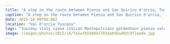 ```yaml
---
title: "A stop on the route between Pienza and San Quirico d'orcia, Tuscany, Italy"
caption: "A stop on the route between Pienza and San Quirico d'orcia, Tuscany, Italy Having spent the morning in Siena it only seemed right to go on a road trip through the Val d'Orcia. We wanted to capture some of the golden hour on our return from Montepulciano, we were a little early but still enjoyed absorbing the Tuscan scenery."
date: 2015-10-09T06:06Z
location: "Val D'orcia Tuscany"
tags: "tuscany italy siena italian Montepulciano goldenhour pienza valdorcia"
image: /images/photos/2015/10/fe5afb550842703da05ba40dc9f2aede.jpg
---
```


